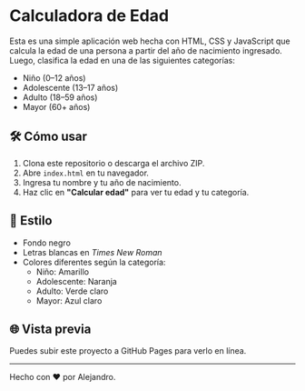 
# Calculadora de Edad

Esta es una simple aplicación web hecha con HTML, CSS y JavaScript que calcula la edad de una persona a partir del año de nacimiento ingresado. Luego, clasifica la edad en una de las siguientes categorías:

- Niño (0–12 años)
- Adolescente (13–17 años)
- Adulto (18–59 años)
- Mayor (60+ años)

## 🛠️ Cómo usar

1. Clona este repositorio o descarga el archivo ZIP.
2. Abre `index.html` en tu navegador.
3. Ingresa tu nombre y tu año de nacimiento.
4. Haz clic en **"Calcular edad"** para ver tu edad y tu categoría.

## 🎨 Estilo

- Fondo negro
- Letras blancas en *Times New Roman*
- Colores diferentes según la categoría:
  - Niño: Amarillo
  - Adolescente: Naranja
  - Adulto: Verde claro
  - Mayor: Azul claro

## 🌐 Vista previa

Puedes subir este proyecto a GitHub Pages para verlo en línea.

---

Hecho con ❤️ por Alejandro.
